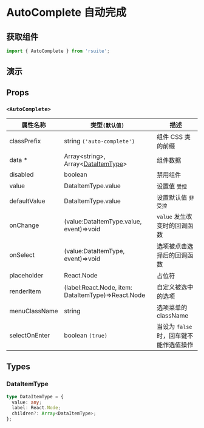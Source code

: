 # AutoComplete 自动完成

## 获取组件

```js
import { AutoComplete } from 'rsuite';
```

## 演示

<!--{demo}-->

## Props

### `<AutoComplete>`

| 属性名称      | 类型`(默认值)`                                                  | 描述                                    |
| ------------- | --------------------------------------------------------------- | --------------------------------------- |
| classPrefix   | string `('auto-complete')`                                      | 组件 CSS 类的前缀                       |
| data \*       | Array&lt;string&gt;, Array&lt;[DataItemType](#DataItemType)&gt; | 组件数据                                |
| disabled      | boolean                                                         | 禁用组件                                |
| value         | DataItemType.value                                              | 设置值 `受控`                           |
| defaultValue  | DataItemType.value                                              | 设置默认值 `非受控`                     |
| onChange      | (value:DataItemType.value, event)=>void                         | `value` 发生改变时的回调函数            |
| onSelect      | (value:DataItemType, event)=>void                               | 选项被点击选择后的回调函数              |
| placeholder   | React.Node                                                      | 占位符                                  |
| renderItem    | (label:React.Node, item: DataItemType)=>React.Node              | 自定义被选中的选项                      |
| menuClassName | string                                                          | 选项菜单的 className                    |
| selectOnEnter | boolean `(true)`                                                | 当设为 `false` 时，回车键不能作选值操作 |

## Types

### DataItemType

```ts
type DataItemType = {
  value: any;
  label: React.Node;
  children?: Array<DataItemType>;
};
```
